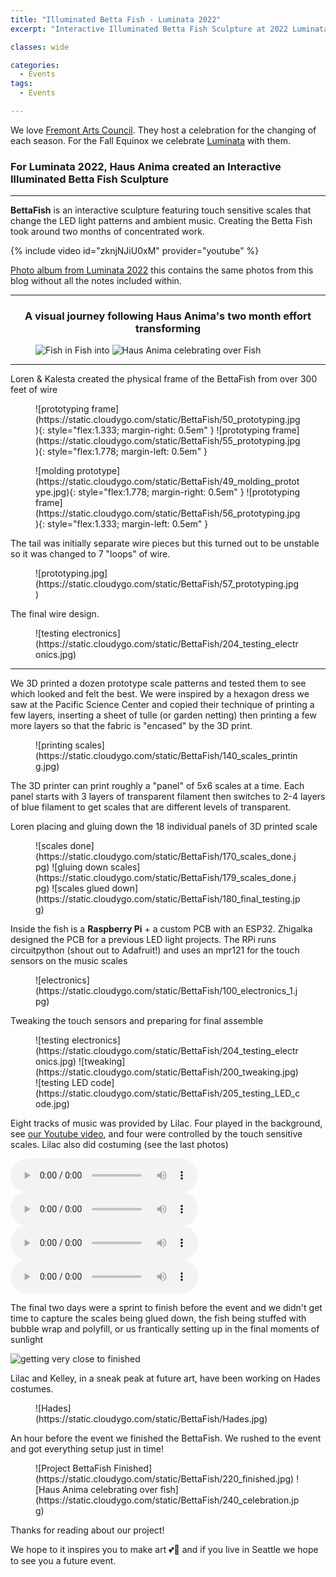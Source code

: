 ```yaml
---
title: "Illuminated Betta Fish - Luminata 2022"
excerpt: "Interactive Illuminated Betta Fish Sculpture at 2022 Luminata!"

classes: wide

categories:
  - Events
tags:
  - Events

---
```


We love [Fremont Arts Council](https://fremontartscouncil.org/).
They host a celebration for the changing of each season. For the Fall Equinox
we celebrate [Luminata](https://fremontartscouncil.org/luminata) with them.

### For Luminata 2022, Haus Anima created an Interactive Illuminated Betta Fish Sculpture
---

**BettaFish** is an interactive sculpture featuring touch sensitive scales that change the LED light patterns and ambient music.
Creating the Betta Fish took around two months of concentrated work.

{% include video id="zknjNJiU0xM" provider="youtube" %}

[Photo album from Luminata 2022](https://photos.app.goo.gl/3jUfCPXMs2Rhnzkh6)
this contains the same photos from this blog without all the notes included within.

---

<center><h3>A visual journey following Haus Anima's two month effort transforming</h3></center>

<figure class="third">
 <img alt="Fish in Fish" src="https://static.cloudygo.com/static/BettaFish/1_Fish_In_Fish.jpg">
 <span>into</span>
 <img alt="Haus Anima celebrating over Fish" src="https://static.cloudygo.com/static/BettaFish/240_celebration.jpg">
</figure>

---

Loren & Kalesta created the physical frame of the BettaFish from over 300 feet of wire


<figure class="half" markdown="span">
![prototyping frame](https://static.cloudygo.com/static/BettaFish/50_prototyping.jpg){: style="flex:1.333; margin-right: 0.5em" }
![prototyping frame](https://static.cloudygo.com/static/BettaFish/55_prototyping.jpg){: style="flex:1.778; margin-left: 0.5em" }
</figure>

<figure class="half" markdown="span">
![molding prototype](https://static.cloudygo.com/static/BettaFish/49_molding_prototype.jpg){: style="flex:1.778; margin-right: 0.5em" }
![prototyping frame](https://static.cloudygo.com/static/BettaFish/56_prototyping.jpg){: style="flex:1.333; margin-left: 0.5em" }
</figure>


The tail was initially separate wire pieces but this turned out to be unstable so it was changed to 7 "loops" of wire.

<figure class="thin" markdown="span">
![prototyping.jpg](https://static.cloudygo.com/static/BettaFish/57_prototyping.jpg)
</figure>

The final wire design.

<figure class="thin" markdown="span">
![testing electronics](https://static.cloudygo.com/static/BettaFish/204_testing_electronics.jpg)
</figure>

---

We 3D printed a dozen prototype scale patterns and tested them to see which looked and felt the best.
We were inspired by a hexagon dress we saw at the Pacific Science Center and copied their technique of printing a few layers, inserting a sheet of tulle (or garden netting) then printing a few more layers so that the fabric is "encased" by the 3D print.

<figure class="thin" markdown="span">
![printing scales](https://static.cloudygo.com/static/BettaFish/140_scales_printing.jpg)
</figure>

The 3D printer can print roughly a "panel" of 5x6 scales at a time.
Each panel starts with 3 layers of transparent filament then switches to 2-4 layers
of blue filament to get scales that are different levels of transparent.

Loren placing and gluing down the 18 individual panels of 3D printed scale


<figure class="third" markdown="span">
![scales done](https://static.cloudygo.com/static/BettaFish/170_scales_done.jpg)
![gluing down scales](https://static.cloudygo.com/static/BettaFish/179_scales_done.jpg)
![scales glued down](https://static.cloudygo.com/static/BettaFish/180_final_testing.jpg)
</figure>


Inside the fish is a **Raspberry Pi** + a custom PCB with an ESP32.
Zhigalka designed the PCB for a previous LED light projects.
The RPi runs circuitpython (shout out to Adafruit!) and uses an mpr121 for the touch sensors on the music scales

<figure class="thin" markdown="span">
![electronics](https://static.cloudygo.com/static/BettaFish/100_electronics_1.jpg)
</figure>

Tweaking the touch sensors and preparing for final assemble

<figure class="third" markdown="span">
![testing electronics](https://static.cloudygo.com/static/BettaFish/204_testing_electronics.jpg)
![tweaking](https://static.cloudygo.com/static/BettaFish/200_tweaking.jpg)
![testing LED code](https://static.cloudygo.com/static/BettaFish/205_testing_LED_code.jpg)
</figure>

Eight tracks of music was provided by Lilac. Four played in the background, see [our Youtube video](https://youtu.be/zknjNJiU0xM),
and four were controlled by the touch sensitive scales. Lilac also did costuming (see the last photos)

<div>
  <audio controls src="https://static.cloudygo.com/static/BettaFish/01 Drums.mp3"></audio>
  <audio controls src="https://static.cloudygo.com/static/BettaFish/02 Emergence.mp3"></audio>
</div>
<div>
  <audio controls src="https://static.cloudygo.com/static/BettaFish/04 Kelley.mp3"></audio>
  <audio controls src="https://static.cloudygo.com/static/BettaFish/05 Piano.mp3"></audio>
</div>

The final two days were a sprint to finish before the event and we didn't get time to capture the scales being glued down, the fish being stuffed with bubble wrap and polyfill, or us frantically setting up in the final moments of sunlight

![getting very close to finished](https://static.cloudygo.com/static/BettaFish/210_getting_close.jpg)

Lilac and Kelley, in a sneak peak at future art, have been working on Hades costumes.

<figure class="thin" markdown="span">
![Hades](https://static.cloudygo.com/static/BettaFish/Hades.jpg)
</figure>

An hour before the event we finished the BettaFish. We rushed to the event and got everything setup just in time!

<figure class="half" markdown="span">
![Project BettaFish Finished](https://static.cloudygo.com/static/BettaFish/220_finished.jpg)
![Haus Anima celebrating over fish](https://static.cloudygo.com/static/BettaFish/240_celebration.jpg)
</figure>

Thanks for reading about our project!

We hope to it inspires you to make art 💕🎨 and if you live in Seattle we hope to see you a future event.

